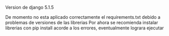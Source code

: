 Version de django 5.1.5

De momento no esta aplicado correctamente el requirements.txt debido a problemas de versiones de las librerias
Por ahora se recomienda instalar librerias con pip install acorde a los errores, eventualmente lograra ejecutar

